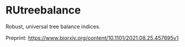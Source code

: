 # RUtreebalance

Robust, universal tree balance indices.

Preprint: https://www.biorxiv.org/content/10.1101/2021.08.25.457695v1

